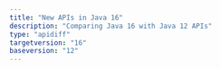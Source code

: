 ```yaml
---
title: "New APIs in Java 16"
description: "Comparing Java 16 with Java 12 APIs"
type: "apidiff"
targetversion: "16"
baseversion: "12"
---
```

